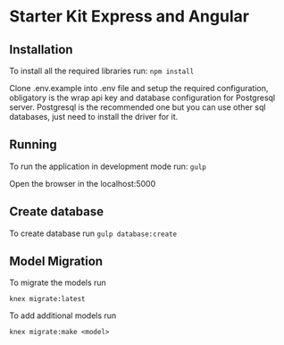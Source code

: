 # Starter Kit Express and Angular

## Installation

To install all the required libraries run:
`npm install`

Clone .env.example into .env file and setup the required configuration,
obligatory is the wrap api key and database configuration for Postgresql server.
Postgresql is the recommended one but you can use other sql databases, just need
to install the driver for it.

## Running
To run the application in development mode run:
`gulp`

Open the browser in the localhost:5000

## Create database

To create database run
`gulp database:create`

## Model Migration
To migrate the models run

`knex migrate:latest`

To add additional models run

`knex migrate:make <model>`

